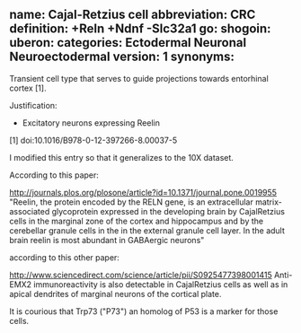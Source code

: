 name: Cajal-Retzius cell
abbreviation: CRC
definition: +Reln +Ndnf -Slc32a1
go:
shogoin: 
uberon:
categories: Ectodermal Neuronal Neuroectodermal
version: 1
synonyms:
---

Transient cell type that serves to guide projections towards entorhinal cortex [1].

Justification:

* Excitatory neurons expressing Reelin

[1] doi:10.1016/B978-0-12-397266-8.00037-5

I modified this entry so that it generalizes to the 10X dataset.

According to this paper:

http://journals.plos.org/plosone/article?id=10.1371/journal.pone.0019955
"Reelin, the protein encoded by the RELN gene, is an extracellular matrix-associated glycoprotein expressed in the developing brain by CajalRetzius cells in the marginal zone of the cortex and hippocampus and by the cerebellar granule cells in the in the external granule cell layer. In the adult brain reelin is most abundant in GABAergic neurons"

according to this other paper:

http://www.sciencedirect.com/science/article/pii/S0925477398001415
Anti-EMX2 immunoreactivity is also detectable in CajalRetzius cells as well as in apical dendrites of marginal neurons of the cortical plate.


It is courious that Trp73 ("P73") an homolog of P53 is a marker for those cells.
